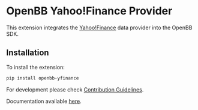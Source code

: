 # OpenBB Yahoo!Finance Provider

This extension integrates the [Yahoo!Finance](https://finance.yahoo.com/) data provider into the OpenBB SDK.

## Installation

To install the extension:

```bash
pip install openbb-yfinance
```

For development please check [Contribution Guidelines](https://github.com/OpenBB-finance/OpenBBTerminal/blob/feature/openbb-sdk-v4/openbb_platform/CONTRIBUTING.md).

Documentation available [here](https://docs.openbb.co/sdk).
